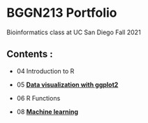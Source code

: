 # BGGN213 Portfolio

Bioinformatics class at UC San Diego Fall 2021

 ## Contents :
 
 - 04 Introduction to R
 
 - 05 [**Data visualization with ggplot2**](https://github.com/jgc64094/bggn213/blob/main/class05/class05.md)
 
 - 06 R Functions
 
 - 08 [**Machine learning**](https://github.com/jgc64094/bggn213/blob/main/class08/class08.md)
